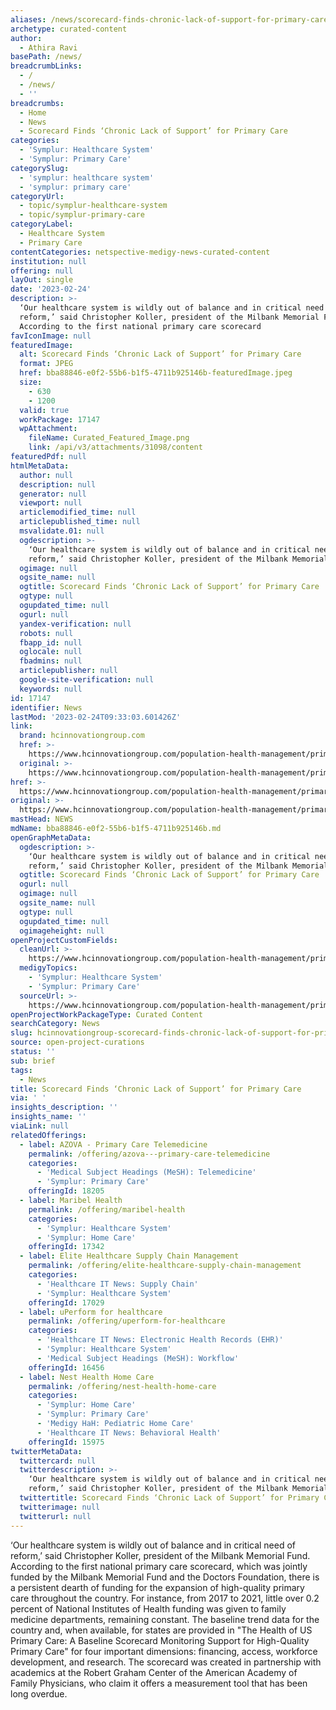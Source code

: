 ```yaml
---
aliases: /news/scorecard-finds-chronic-lack-of-support-for-primary-care
archetype: curated-content
author:
  - Athira Ravi
basePath: /news/
breadcrumbLinks:
  - /
  - /news/
  - ''
breadcrumbs:
  - Home
  - News
  - Scorecard Finds ‘Chronic Lack of Support’ for Primary Care
categories:
  - 'Symplur: Healthcare System'
  - 'Symplur: Primary Care'
categorySlug:
  - 'symplur: healthcare system'
  - 'symplur: primary care'
categoryUrl:
  - topic/symplur-healthcare-system
  - topic/symplur-primary-care
categoryLabel:
  - Healthcare System
  - Primary Care
contentCategories: netspective-medigy-news-curated-content
institution: null
offering: null
layOut: single
date: '2023-02-24'
description: >-
  ‘Our healthcare system is wildly out of balance and in critical need of
  reform,’ said Christopher Koller, president of the Milbank Memorial Fund.
  According to the first national primary care scorecard
favIconImage: null
featuredImage:
  alt: Scorecard Finds ‘Chronic Lack of Support’ for Primary Care
  format: JPEG
  href: bba88846-e0f2-55b6-b1f5-4711b925146b-featuredImage.jpeg
  size:
    - 630
    - 1200
  valid: true
  workPackage: 17147
  wpAttachment:
    fileName: Curated_Featured_Image.png
    link: /api/v3/attachments/31098/content
featuredPdf: null
htmlMetaData:
  author: null
  description: null
  generator: null
  viewport: null
  articlemodified_time: null
  articlepublished_time: null
  msvalidate.01: null
  ogdescription: >-
    ‘Our healthcare system is wildly out of balance and in critical need of
    reform,’ said Christopher Koller, president of the Milbank Memorial Fund
  ogimage: null
  ogsite_name: null
  ogtitle: Scorecard Finds ‘Chronic Lack of Support’ for Primary Care
  ogtype: null
  ogupdated_time: null
  ogurl: null
  yandex-verification: null
  robots: null
  fbapp_id: null
  oglocale: null
  fbadmins: null
  articlepublisher: null
  google-site-verification: null
  keywords: null
id: 17147
identifier: News
lastMod: '2023-02-24T09:33:03.601426Z'
link:
  brand: hcinnovationgroup.com
  href: >-
    https://www.hcinnovationgroup.com/population-health-management/primary-care/news/53026249/scorecard-finds-chronic-lack-of-support-for-primary-care
  original: >-
    https://www.hcinnovationgroup.com/population-health-management/primary-care/news/53026249/scorecard-finds-chronic-lack-of-support-for-primary-care
href: >-
  https://www.hcinnovationgroup.com/population-health-management/primary-care/news/53026249/scorecard-finds-chronic-lack-of-support-for-primary-care
original: >-
  https://www.hcinnovationgroup.com/population-health-management/primary-care/news/53026249/scorecard-finds-chronic-lack-of-support-for-primary-care
mastHead: NEWS
mdName: bba88846-e0f2-55b6-b1f5-4711b925146b.md
openGraphMetaData:
  ogdescription: >-
    ‘Our healthcare system is wildly out of balance and in critical need of
    reform,’ said Christopher Koller, president of the Milbank Memorial Fund
  ogtitle: Scorecard Finds ‘Chronic Lack of Support’ for Primary Care
  ogurl: null
  ogimage: null
  ogsite_name: null
  ogtype: null
  ogupdated_time: null
  ogimageheight: null
openProjectCustomFields:
  cleanUrl: >-
    https://www.hcinnovationgroup.com/population-health-management/primary-care/news/53026249/scorecard-finds-chronic-lack-of-support-for-primary-care
  medigyTopics:
    - 'Symplur: Healthcare System'
    - 'Symplur: Primary Care'
  sourceUrl: >-
    https://www.hcinnovationgroup.com/population-health-management/primary-care/news/53026249/scorecard-finds-chronic-lack-of-support-for-primary-care
openProjectWorkPackageType: Curated Content
searchCategory: News
slug: hcinnovationgroup-scorecard-finds-chronic-lack-of-support-for-primary-care
source: open-project-curations
status: ''
sub: brief
tags:
  - News
title: Scorecard Finds ‘Chronic Lack of Support’ for Primary Care
via: ' '
insights_description: ''
insights_name: ''
viaLink: null
relatedOfferings:
  - label: AZOVA - Primary Care Telemedicine
    permalink: /offering/azova---primary-care-telemedicine
    categories:
      - 'Medical Subject Headings (MeSH): Telemedicine'
      - 'Symplur: Primary Care'
    offeringId: 18205
  - label: Maribel Health
    permalink: /offering/maribel-health
    categories:
      - 'Symplur: Healthcare System'
      - 'Symplur: Home Care'
    offeringId: 17342
  - label: Elite Healthcare Supply Chain Management
    permalink: /offering/elite-healthcare-supply-chain-management
    categories:
      - 'Healthcare IT News: Supply Chain'
      - 'Symplur: Healthcare System'
    offeringId: 17029
  - label: uPerform for healthcare
    permalink: /offering/uperform-for-healthcare
    categories:
      - 'Healthcare IT News: Electronic Health Records (EHR)'
      - 'Symplur: Healthcare System'
      - 'Medical Subject Headings (MeSH): Workflow'
    offeringId: 16456
  - label: Nest Health Home Care
    permalink: /offering/nest-health-home-care
    categories:
      - 'Symplur: Home Care'
      - 'Symplur: Primary Care'
      - 'Medigy HaH: Pediatric Home Care'
      - 'Healthcare IT News: Behavioral Health'
    offeringId: 15975
twitterMetaData:
  twittercard: null
  twitterdescription: >-
    ‘Our healthcare system is wildly out of balance and in critical need of
    reform,’ said Christopher Koller, president of the Milbank Memorial Fund
  twittertitle: Scorecard Finds ‘Chronic Lack of Support’ for Primary Care
  twitterimage: null
  twitterurl: null
---
```

<p>‘Our healthcare system is wildly out of balance and in critical need of reform,’ said Christopher Koller, president of the Milbank Memorial Fund. According to the first national primary care scorecard, which was jointly funded by the Milbank Memorial Fund and the Doctors Foundation, there is a persistent dearth of funding for the expansion of high-quality primary care throughout the country. For instance, from 2017 to 2021, little over 0.2 percent of National Institutes of Health funding was given to family medicine departments, remaining constant. The baseline trend data for the country and, when available, for states are provided in "The Health of US Primary Care: A Baseline Scorecard Monitoring Support for High-Quality Primary Care" for four important dimensions: financing, access, workforce development, and research. The scorecard was created in partnership with academics at the Robert Graham Center of the American Academy of Family Physicians, who claim it offers a measurement tool that has been long overdue.</p>